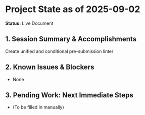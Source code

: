 # Project State as of 2025-09-02

**Status:** Live Document

## 1. Session Summary & Accomplishments
Create unified and conditional pre-submission linter

## 2. Known Issues & Blockers
- None

## 3. Pending Work: Next Immediate Steps
- (To be filled in manually)
